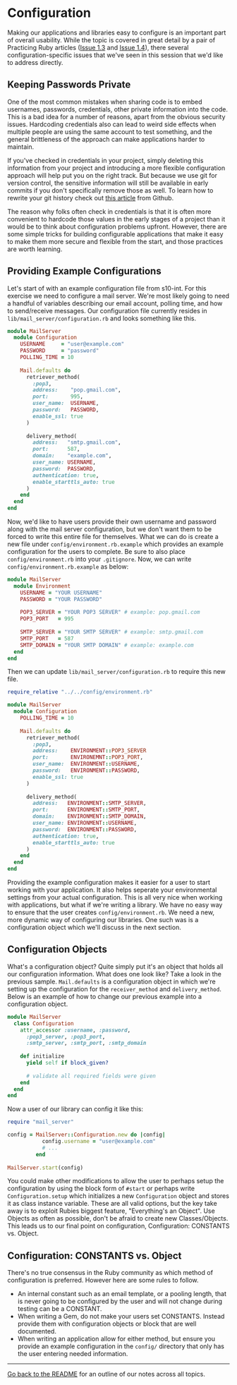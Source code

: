 # Configuration

Making our applications and libraries easy to configure is an important part of
overall usability. While the topic is covered in great detail by a pair of Practicing Ruby articles ([Issue 1.3](http://blog.rubybestpractices.com/posts/gregory/032-issue-3-configurable.html) and [Issue 1.4](http://blog.rubybestpractices.com/posts/gregory/033-issue-4-configurable.html)), there several configuration-specific issues that we've seen in this session that we'd like to address directly.

## Keeping Passwords Private

One of the most common mistakes when sharing code is to embed usernames, passwords, credentials, other private information into the code. This is a bad idea for a number of reasons, apart from the obvious security issues. Hardcoding credentials also can lead to weird side effects when multiple people are using the same account to test something, and the general brittleness of the approach can make applications harder to maintain.

If you've checked in credentials in your project, simply deleting this information from your project and introducing a more flexible configuration approach will help put you on the right track. But because we use git for version control, the sensitive information will still be available in early commits if you don't specifically remove those as well. To learn how to rewrite your git history check out [this article](http://help.github.com/remove-sensitive-data/) from Github.

The reason why folks often check in credentials is that it is often more convenient to hardcode those values in the early stages of a project than it would be to think about configuration problems upfront. However, there are some simple tricks for building configurable applications that make it easy to make them more secure and flexible from the start, and those practices are worth learning.

## Providing Example Configurations

Let's start of with an example configuration file from s10-int. For this exercise we need to configure a mail server. We're most likely going to need a handful of variables describing our email account, polling time, and how to send/receive messages. Our configuration file currently resides in `lib/mail_server/configuration.rb` and looks something like this.

```ruby
module MailServer
  module Configuration
    USERNAME     = "user@example.com"
    PASSWORD     = "password"
    POLLING_TIME = 10
    
    Mail.defaults do
      retriever_method(
        :pop3,
        address:    "pop.gmail.com",
        port:       995,
        user_name:  USERNAME,
        password:   PASSWORD,
        enable_ssl: true
      )
      
      delivery_method(
        address:   "smtp.gmail.com",
        port:      587,
        domain:    "example.com",
        user_name: USERNAME,
        password:  PASSWORD,
        authentication: true,
        enable_starttls_auto: true
      )
    end
  end
end
```

Now, we'd like to have users provide their own username and password along with the mail server configuration, but we don't want them to be forced to write this entire file for themselves. What we can do is create a new file under `config/environment.rb.example` which provides an example configuration for the users to complete. Be sure to also place `config/environment.rb` into your `.gitignore`. Now, we can write `config/environment.rb.example` as below:

```ruby
module MailServer
  module Environment
    USERNAME = "YOUR USERNAME"
    PASSWORD = "YOUR PASSWORD"
    
    POP3_SERVER = "YOUR POP3 SERVER" # example: pop.gmail.com
    POP3_PORT   = 995
    
    SMTP_SERVER = "YOUR SMTP SERVER" # example: smtp.gmail.com
    SMTP_PORT   = 587
    SMTP_DOMAIN = "YOUR SMTP DOMAIN" # example: example.com
  end
end
```

Then we can update `lib/mail_server/configuration.rb` to require this new file.

```ruby
require_relative "../../config/environment.rb"

module MailServer
  module Configuration
    POLLING_TIME = 10
    
    Mail.defaults do
      retriever_method(
        :pop3,
        address:    ENVIRONMENT::POP3_SERVER
        port:       ENVIRONEMNT::POP3_PORT,
        user_name:  ENVIRONMENT::USERNAME,
        password:   ENVIRONMENT::PASSWORD,
        enable_ssl: true
      )
      
      delivery_method(
        address:   ENVIRONMENT::SMTP_SERVER,
        port:      ENVIRONMENT::SMTP_PORT,
        domain:    ENVIRONMENT::SMTP_DOMAIN,
        user_name: ENVIRONMENT::USERNAME,
        password:  ENVIRONMENT::PASSWORD,
        authentication: true,
        enable_starttls_auto: true
      )
    end
  end
end
```

Providing the example configuration makes it easier for a user to start working with your application. It also helps seperate your environmental settings from your actual configuration. This is all very nice when working with applications, but what if we're writing a library. We have no easy way to ensure that the user creates `config/environment.rb`. We need a new, more dynamic way of configuring our libraries. One such was is a configuration object which we'll discuss in the next section.

## Configuration Objects

What's a configuration object? Quite simply put it's an object that holds all our configuration information. What does one look like? Take a look in the previous sample. `Mail.defaults` is a configuration object in which we're setting up the configuration for the `receiver_method` and `delivery_method`. Below is an example of how to change our previous example into a configuration object.

```ruby
module MailServer
  class Configuration
    attr_accessor :username, :password,
      :pop3_server, :pop3_port,
      :smtp_server, :smtp_port, :smtp_domain
      
    def initialize
      yield self if block_given?
      
      # validate all required fields were given
    end
  end
end
```

Now a user of our library can config it like this:

```ruby
require "mail_server"

config = MailServer::Configuration.new do |config|
           config.username = "user@example.com"
           # ...
         end
         
MailServer.start(config)
```

You could make other modifications to allow the user to perhaps setup the configuration by using the block form of `#start` or perhaps write `Configuration.setup` which initializes a new `Configuration` object and stores it as class instance variable. These are all valid options, but the key take away is to exploit Rubies biggest feature, "Everything's an Object". Use Objects as often as possible, don't be afraid to create new Classes/Objects. This leads us to our final point on configuration, Configuration: CONSTANTS vs. Object.

## Configuration: CONSTANTS vs. Object

There's no true consensus in the Ruby community as which method of configuration is preferred. However here are some rules to follow.

  - An internal constant such as an email template, or a pooling length, that is never going to be configured by the user and will not change during testing can be a CONSTANT.
  - When writing a Gem, do not make your users set CONSTANTS. Instead provide them with configuration objects or block that are well documented.
  - When writing an application allow for either method, but ensure you provide an example configuration in the `config/` directory that only has the user entering needed information.

<hr/>

[Go back to the
README](https://github.com/mendicant-university/s10-notes/blob/master/README.md)
for an outline of our notes across all topics.
